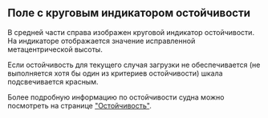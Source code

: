 ## Поле с круговым индикатором остойчивости
В средней части справа изображен круговой индикатор остойчивости. На индикаторе отображается значение исправленной метацентрической высоты. 
<!-- TODO: уточнить после реализации -->
Если остойчивость для текущего случая загрузки не обеспечивается (не выполняется хотя бы один из критериев остойчивости) шкала подсвечивается красным.

Более подробную информацию по остойчивости судна можно посмотреть на странице ["Остойчивость"](/docs/user-guide/ru/part08_stability/part08_stability.md).